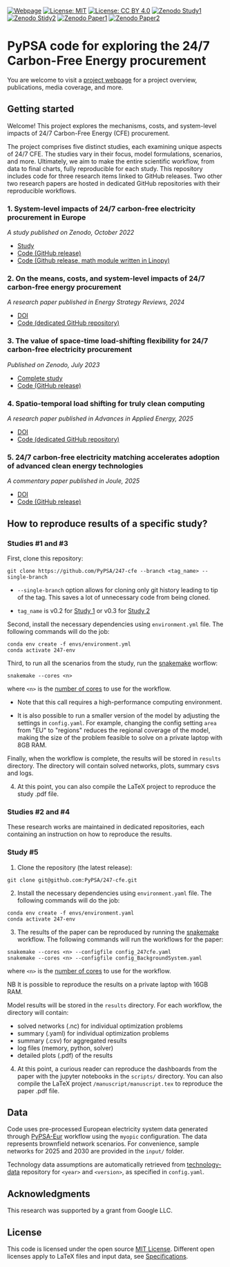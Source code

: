 <!--
SPDX-FileCopyrightText: 2023 Iegor Riepin, Tom Brown

SPDX-License-Identifier: CC0-1.0
-->

[![Webpage](https://img.shields.io/badge/-Project%20Webpage-blue?style=flat-square&logo=github)](https://irieo.github.io/247cfe.github.io/)
[![License: MIT](https://img.shields.io/badge/License-MIT-yellow.svg?style=flat-square)](LICENSES/MIT.txt)
[![License: CC BY 4.0](https://img.shields.io/badge/License-CC%20BY%204.0-lightgrey.svg?style=flat-square)](LICENSES/CC-BY-4.0.txt)
[![Zenodo Study1](https://zenodo.org/badge/DOI/10.5281/zenodo.7180097.svg)](https://zenodo.org/record/7180097)
[![Zenodo Stidy2](https://zenodo.org/badge/DOI/10.5281/zenodo.8185849.svg)](https://zenodo.org/record/8185849)
[![Zenodo Paper1](https://zenodo.org/badge/DOI/10.5281/zenodo.12819516.svg)](https://zenodo.org/records/12819516)
[![Zenodo Paper2](https://zenodo.org/badge/DOI/10.5281/zenodo.10869650.svg)](https://zenodo.org/records/10869650)


# PyPSA code for exploring the 24/7 Carbon-Free Energy procurement

You are welcome to visit a [project webpage](https://irieo.github.io/247cfe.github.io/) for a project overview, publications, media coverage, and more.

## Getting started

Welcome! This project explores the mechanisms, costs, and system-level impacts of 24/7 Carbon-Free Energy (CFE) procurement.

The project comprises five distinct studies, each examining unique aspects of 24/7 CFE. The studies vary in their focus, model formulations, scenarios, and more. Ultimately, we aim to make the entire scientific workflow, from data to final charts, fully reproducible for each study. This repository includes code for three research items linked to GitHub releases. Two other two research papers are hosted in dedicated GitHub repositories with their reproducible workflows.

### 1. System-level impacts of 24/7 carbon-free electricity procurement in Europe
*A study published on Zenodo, October 2022*

- [Study](https://zenodo.org/record/7180097)
- [Code (GitHub release)](https://github.com/PyPSA/247-cfe/tree/v0.1)
- [Code (Github release, math module written in Linopy)](https://github.com/PyPSA/247-cfe/releases/tag/v0.2)

### 2. On the means, costs, and system-level impacts of 24/7 carbon-free energy procurement
*A research paper published in Energy Strategy Reviews, 2024*

- [DOI](https://www.sciencedirect.com/science/article/pii/S2211467X24001950)
- [Code (dedicated GitHub repository)](https://github.com/Irieo/247-procurement-paper)


### 3. The value of space-time load-shifting flexibility for 24/7 carbon-free electricity procurement
*Published on Zenodo, July 2023*

- [Complete study](https://zenodo.org/record/8185850)
- [Code (GitHub release)](https://github.com/PyPSA/247-cfe/tree/v0.3)


### 4. Spatio-temporal load shifting for truly clean computing
*A research paper published in Advances in Applied Energy, 2025*

- [DOI](https://doi.org/10.1016/j.adapen.2024.100202)
- [Code (dedicated GitHub repository)](https://github.com/Irieo/space-time-optimization)


### 5. 24/7 carbon-free electricity matching accelerates adoption of advanced clean energy technologies
*A commentary paper published in Joule, 2025*

- [DOI](https://doi.org/10.1016/j.joule.2024.101808)
- [Code (GitHub release)](https://github.com/PyPSA/247-cfe/tree/v0.4)

## How to reproduce results of a specific study?

### Studies #1 and #3

First, clone this repository:

```
git clone https://github.com/PyPSA/247-cfe --branch <tag_name> --single-branch
```
- `--single-branch` option allows for cloning only git history leading to tip of the tag. This saves a lot of unnecessary code from being cloned.

- `tag_name` is v0.2 for [Study 1](#study-1) or v0.3 for [Study 2](#study-2)

Second, install the necessary dependencies using `environment.yml` file. The following commands will do the job:

```
conda env create -f envs/environment.yml
conda activate 247-env
```
Third, to run all the scenarios from the study, run the [snakemake](https://snakemake.readthedocs.io/en/stable/) worflow:

```
snakemake --cores <n>
```

where `<n>` is the [number of cores](https://snakemake.readthedocs.io/en/stable/executing/cli.html) to use for the workflow.

- Note that this call requires a high-performance computing environment.

- It is also possible to run a smaller version of the model by adjusting the settings in `config.yaml`. For example, changing the config setting `area` from "EU" to "regions" reduces the regional coverage of the model, making the size of the problem feasible to solve on a private laptop with 8GB RAM.

Finally, when the workflow is complete, the results will be stored in `results` directory. The directory will contain solved networks, plots, summary csvs and logs.

4. At this point, you can also compile the LaTeX project to reproduce the study .pdf file.

### Studies #2 and #4

These research works are maintained in dedicated repositories, each containing an instruction on how to reproduce the results.

### Study #5

1. Clone the repository (the latest release):

```
git clone git@github.com:PyPSA/247-cfe.git
```

2. Install the necessary dependencies using `environment.yaml` file. The following commands will do the job:

```
conda env create -f envs/environment.yaml
conda activate 247-env
```

3. The results of the paper can be reproduced by running the [snakemake](https://snakemake.readthedocs.io/en/stable/) workflow.  The following commands will run the workflows for the paper:

```
snakemake --cores <n> --configfile config_247cfe.yaml
snakemake --cores <n> --configfile config_BackgroundSystem.yaml
```

where `<n>` is the [number of cores](https://snakemake.readthedocs.io/en/stable/executing/cli.html) to use for the workflow.

NB It is possible to reproduce the results on a private laptop with 16GB RAM.

Model results will be stored in the `results` directory. For each workflow, the directory will contain:
- solved networks (.nc) for individual optimization problems
- summary (.yaml) for individual optimization problems
- summary (.csv) for aggregated results
- log files (memory, python, solver)
- detailed plots (.pdf) of the results

4. At this point, a curious reader can reproduce the dashboards from the paper with the jupyter notebooks in the `scripts/` directory. You can also compile the LaTeX project `/manuscript/manuscript.tex` to reproduce the paper .pdf file.

## Data

Code uses pre-processed European electricity system data generated through [PyPSA-Eur](https://github.com/PyPSA/pypsa-eur-sec) workflow using the `myopic` configuration. The data represents brownfield network scenarios. For convenience, sample networks for 2025 and 2030 are provided in the `input/` folder.

Technology data assumptions are automatically retrieved from [technology-data](https://github.com/PyPSA/technology-data) repository for `<year>` and `<version>`, as specified in `config.yaml`.


## Acknowledgments

This research was supported by a grant from Google LLC.

## License

This code is licensed under the open source [MIT License](LICENSES/MIT.txt).
Different open licenses apply to LaTeX files and input data, see [Specifications](.reuse/dep5).
